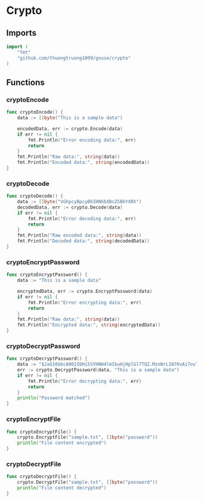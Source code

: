 # Crypto

## Imports

```go
import (
	"fmt"	"github.com/thuongtruong1009/gouse/crypto")
```
## Functions


### cryptoEncode

```go
func cryptoEncode() {
	data := []byte("This is a sample data")

	encodedData, err := crypto.Encode(data)
	if err != nil {
		fmt.Println("Error encoding data:", err)
		return
	}
	fmt.Println("Raw data:", string(data))
	fmt.Println("Encoded data:", string(encodedData))
}```

### cryptoDecode

```go
func cryptoDecode() {
	data := []byte("VGhpcyBpcyBhIHNhbXBsZSBkYXRh")
	decodedData, err := crypto.Decode(data)
	if err != nil {
		fmt.Println("Error decoding data:", err)
		return
	}
	fmt.Println("Raw encoded data:", string(data))
	fmt.Println("Decoded data:", string(decodedData))
}```

### cryptoEncryptPassword

```go
func cryptoEncryptPassword() {
	data := "This is a sample data"

	encryptedData, err := crypto.EncryptPassword(data)
	if err != nil {
		fmt.Println("Error encrypting data:", err)
		return
	}
	fmt.Println("Raw data:", string(data))
	fmt.Println("Encrypted data:", string(encryptedData))
}```

### cryptoDecryptPassword

```go
func cryptoDecryptPassword() {
	data := "$2a$10$bcA002IOHi5SYHNH4lmIbuHjHplGl7TQZ.MznNrL1N70vAi7ovTa2"
	err := crypto.DecryptPassword(data, "This is a sample data")
	if err != nil {
		fmt.Println("Error decrypting data:", err)
		return
	}
	println("Password matched")
}```

### cryptoEncryptFile

```go
func cryptoEncryptFile() {
	crypto.EncryptFile("sample.txt", []byte("password"))
	println("File content encrypted")
}```

### cryptoDecryptFile

```go
func cryptoDecryptFile() {
	crypto.DecryptFile("sample.txt", []byte("password"))
	println("File content decrypted")
}```
